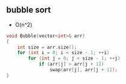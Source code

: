 ## bubble sort</br>
- O(n^2)
```cpp
void Bubble(vector<int>& arr)
{
    int size = arr.size();
    for (int i = 0; i < size - 1; ++i)
        for (int j = 0; j < size - 1; ++j)
            if (arr[j] > arr[j + 1])
                swap(arr[j], arr[j + 1]);
}
```
